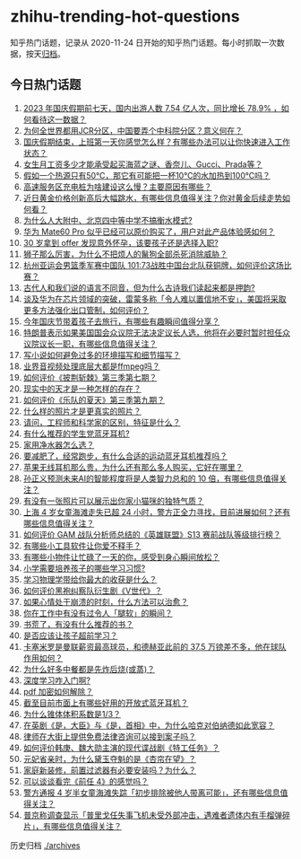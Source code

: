 # zhihu-trending-hot-questions

知乎热门话题，记录从 2020-11-24
日开始的知乎热门话题。每小时抓取一次数据，按天[归档](./archives)。

## 今日热门话题

<!-- BEGIN -->
<!-- 最后更新时间 Sat Oct 07 2023 08:23:00 GMT+0800 (China Standard Time) -->

1. [2023 年国庆假期前七天，国内出游人数 7.54 亿人次，同比增长 78.9% ，如何看待这一数据？](https://www.zhihu.com/question/624877517)
1. [为何全世界都用JCR分区，中国要弄个中科院分区？意义何在？](https://www.zhihu.com/question/624723439)
1. [国庆假期结束，上班第一天你感觉怎么样？有哪些办法可以让你快速进入工作状态？](https://www.zhihu.com/question/624941781)
1. [女生月工资多少才能承受起买海蓝之谜、香奈儿、Gucci、Prada等？](https://www.zhihu.com/question/290545785)
1. [假如一个热源只有50℃，那它有可能把一杯10℃的水加热到100℃吗？](https://www.zhihu.com/question/620587796)
1. [高速服务区充电桩为啥建设这么慢？主要原因有哪些？](https://www.zhihu.com/question/624646150)
1. [近日黄金价格创新高后大幅跳水，有哪些信息值得关注？你对黄金后续走势如何看？](https://www.zhihu.com/question/624867208)
1. [为什么人大附中、北京四中等中学不搞衡水模式?](https://www.zhihu.com/question/624395085)
1. [华为 Mate60 Pro 似乎已经可以原价购买了，用户对此产品体验感如何？](https://www.zhihu.com/question/624680693)
1. [30 岁拿到 offer 发现意外怀孕，该要孩子还是选择入职?](https://www.zhihu.com/question/622558872)
1. [狮子那么厉害，为什么不把烦人的鬣狗全部杀死消除威胁？](https://www.zhihu.com/question/624607807)
1. [杭州亚运会男篮季军赛中国队 101:73战胜中国台北队获铜牌，如何评价这场比赛？](https://www.zhihu.com/question/624879139)
1. [古代人和我们说的语言不同音，但为什么古诗我们读起来都是押韵?](https://www.zhihu.com/question/624808607)
1. [谈及华为在芯片领域的突破，雷蒙多称「令人难以置信地不安」，美国将采取更多方法强化出口管制，如何评价？](https://www.zhihu.com/question/624796612)
1. [今年国庆节带着孩子去旅行，有哪些有趣瞬间值得分享？](https://www.zhihu.com/question/622730107)
1. [特朗普表示如果美国国会众议院无法决定议长人选，他将在必要时暂时担任众议院议长一职，有哪些信息值得关注？](https://www.zhihu.com/question/624866620)
1. [写小说如何避免过多的环境描写和细节描写？](https://www.zhihu.com/question/624741382)
1. [业界音视频处理底层大都是ffmpeg吗？](https://www.zhihu.com/question/316169888)
1. [如何评价《披荆斩棘》第三季第七期？](https://www.zhihu.com/question/624862772)
1. [现实中的天才是一种怎样的存在？](https://www.zhihu.com/question/268607001)
1. [如何评价《乐队的夏天》第三季第九期？](https://www.zhihu.com/question/624863034)
1. [什么样的照片才是更真实的照片？](https://www.zhihu.com/question/624517958)
1. [请问，工程师和科学家的区别，特征是什么？](https://www.zhihu.com/question/624591733)
1. [有什么推荐的学生党蓝牙耳机?](https://www.zhihu.com/question/622515572)
1. [家用净水器怎么选？](https://www.zhihu.com/question/448762463)
1. [要减肥了，经常跑步，有什么合适的运动蓝牙耳机推荐吗？](https://www.zhihu.com/question/621839640)
1. [苹果无线耳机那么贵，为什么还有那么多人购买，它好在哪里？](https://www.zhihu.com/question/621998657)
1. [孙正义预测未来AI的智能程度将是人类智力总和的 10 倍，有哪些信息值得关注？](https://www.zhihu.com/question/624866226)
1. [有没有一张照片可以展示出你家小猫咪的独特气质？](https://www.zhihu.com/question/613443729)
1. [上海 4 岁女童海滩走失已超 24 小时，警方正全力寻找，目前进展如何？还有哪些信息值得关注？](https://www.zhihu.com/question/624858707)
1. [如何评价 GAM 战队分析师总结的《英雄联盟》S13 赛前战队等级排行榜？](https://www.zhihu.com/question/624724297)
1. [有哪些小工具软件让你爱不释手？](https://www.zhihu.com/question/20732735)
1. [有哪些小物件让忙碌了一天的你，感受到身心瞬间放松？](https://www.zhihu.com/question/616219740)
1. [小学需要培养孩子的哪些学习习惯?](https://www.zhihu.com/question/604716287)
1. [学习物理学带给你最大的收获是什么？](https://www.zhihu.com/question/600336741)
1. [如何评价黑袍纠察队衍生剧《V世代》？](https://www.zhihu.com/question/624275483)
1. [如果心情处于崩溃的时刻，什么方法可以治愈？](https://www.zhihu.com/question/621312536)
1. [你在工作中有没有过令人「腿软」的瞬间？](https://www.zhihu.com/question/582624863)
1. [书荒了，有没有什么推荐的书？](https://www.zhihu.com/question/623571165)
1. [是否应该让孩子超前学习？](https://www.zhihu.com/question/410326125)
1. [卡塞米罗是曼联薪资最高球员，和德赫亚此前的 37.5 万镑差不多，他在球队作用如何？](https://www.zhihu.com/question/624020492)
1. [为什么好多中餐都是先炸后烧(或蒸)？](https://www.zhihu.com/question/624354709)
1. [深度学习咋入门啊?](https://www.zhihu.com/question/624723835)
1. [pdf 加密如何解除？](https://www.zhihu.com/question/561910147)
1. [截至目前市面上有哪些好用的开放式蓝牙耳机？](https://www.zhihu.com/question/616251434)
1. [为什么锥体体积系数是1/3？](https://www.zhihu.com/question/624746045)
1. [在英剧《是，大臣》与《是，首相》中，为什么哈克对伯纳德如此宽容？](https://www.zhihu.com/question/624475930)
1. [律师在大街上提供免费法律咨询可以接到案子吗？](https://www.zhihu.com/question/585100519)
1. [如何评价韩庚、魏大勋主演的现代谍战剧《特工任务》？](https://www.zhihu.com/question/622974528)
1. [元妃省亲时，为什么黛玉夺魁的是《杏帘在望》？](https://www.zhihu.com/question/624656107)
1. [家庭新装修，前置过滤器有必要安装吗？为什么？](https://www.zhihu.com/question/598254250)
1. [可以谈谈看完《前任 4》的感觉吗？](https://www.zhihu.com/question/624491168)
1. [警方通报 4 岁半女童海滩失踪「初步排除被他人带离可能」，还有哪些信息值得关注？](https://www.zhihu.com/question/624884263)
1. [普京称调查显示「普里戈任失事飞机未受外部冲击，遇难者遗体内有手榴弹碎片」，有哪些信息值得关注？](https://www.zhihu.com/question/624854805)

<!-- END -->

历史归档 [./archives](./archives)
